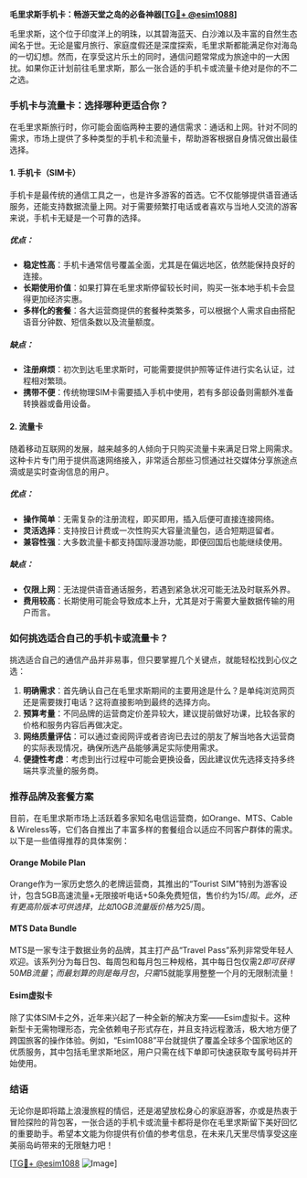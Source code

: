 **毛里求斯手机卡：畅游天堂之岛的必备神器[[TG💪+ @esim1088](https://t.me/s/esim1088)]**

毛里求斯，这个位于印度洋上的明珠，以其碧海蓝天、白沙滩以及丰富的自然生态闻名于世。无论是蜜月旅行、家庭度假还是深度探索，毛里求斯都能满足你对海岛的一切幻想。然而，在享受这片乐土的同时，通信问题常常成为旅途中的一大困扰。如果你正计划前往毛里求斯，那么一张合适的手机卡或流量卡绝对是你的不二之选。

### 手机卡与流量卡：选择哪种更适合你？

在毛里求斯旅行时，你可能会面临两种主要的通信需求：通话和上网。针对不同的需求，市场上提供了多种类型的手机卡和流量卡，帮助游客根据自身情况做出最佳选择。

#### **1. 手机卡（SIM卡）**
手机卡是最传统的通信工具之一，也是许多游客的首选。它不仅能够提供语音通话服务，还能支持数据流量上网。对于需要频繁打电话或者喜欢与当地人交流的游客来说，手机卡无疑是一个可靠的选择。

##### **优点：**
- **稳定性高**：手机卡通常信号覆盖全面，尤其是在偏远地区，依然能保持良好的连接。
- **长期使用价值**：如果打算在毛里求斯停留较长时间，购买一张本地手机卡会显得更加经济实惠。
- **多样化的套餐**：各大运营商提供的套餐种类繁多，可以根据个人需求自由搭配语音分钟数、短信条数以及流量额度。

##### **缺点：**
- **注册麻烦**：初次到达毛里求斯时，可能需要提供护照等证件进行实名认证，过程相对繁琐。
- **携带不便**：传统物理SIM卡需要插入手机中使用，若有多部设备则需额外准备转换器或备用设备。

#### **2. 流量卡**
随着移动互联网的发展，越来越多的人倾向于只购买流量卡来满足日常上网需求。这种卡片专门用于提供高速网络接入，非常适合那些习惯通过社交媒体分享旅途点滴或是实时查询信息的用户。

##### **优点：**
- **操作简单**：无需复杂的注册流程，即买即用，插入后便可直接连接网络。
- **灵活选择**：支持按日计费或一次性购买大容量流量包，适合短期逗留者。
- **兼容性强**：大多数流量卡都支持国际漫游功能，即便回国后也能继续使用。

##### **缺点：**
- **仅限上网**：无法提供语音通话服务，若遇到紧急状况可能无法及时联系外界。
- **费用较高**：长期使用可能会导致成本上升，尤其是对于需要大量数据传输的用户而言。

### 如何挑选适合自己的手机卡或流量卡？

挑选适合自己的通信产品并非易事，但只要掌握几个关键点，就能轻松找到心仪之选：

1. **明确需求**：首先确认自己在毛里求斯期间的主要用途是什么？是单纯浏览网页还是需要拨打电话？这将直接影响到最终的选择方向。
2. **预算考量**：不同品牌的运营商定价差异较大，建议提前做好功课，比较各家的价格和服务内容后再做决定。
3. **网络质量评估**：可以通过查阅网评或者咨询已去过的朋友了解当地各大运营商的实际表现情况，确保所选产品能够满足实际使用需求。
4. **便捷性考虑**：考虑到出行过程中可能会更换设备，因此建议优先选择支持多终端共享流量的服务商。

### 推荐品牌及套餐方案

目前，在毛里求斯市场上活跃着多家知名电信运营商，如Orange、MTS、Cable & Wireless等，它们各自推出了丰富多样的套餐组合以适应不同客户群体的需求。以下是一些值得推荐的具体案例：

#### **Orange Mobile Plan**
Orange作为一家历史悠久的老牌运营商，其推出的“Tourist SIM”特别为游客设计，包含5GB高速流量+无限接听电话+50条免费短信，售价约为$15/周。此外，还有更高阶版本可供选择，比如10GB流量版价格为$25/周。

#### **MTS Data Bundle**
MTS是一家专注于数据业务的品牌，其主打产品“Travel Pass”系列非常受年轻人欢迎。该系列分为每日包、每周包和每月包三种规格，其中每日包仅需$2即可获得50MB流量；而最划算的则是每月包，只需$15就能享用整整一个月的无限制流量！

#### **Esim虚拟卡**
除了实体SIM卡之外，近年来兴起了一种全新的解决方案——Esim虚拟卡。这种新型卡无需物理形态，完全依赖电子形式存在，并且支持远程激活，极大地方便了跨国旅客的操作体验。例如，“Esim1088”平台就提供了覆盖全球多个国家地区的优质服务，其中包括毛里求斯地区，用户只需在线下单即可快速获取专属号码并开始使用。

### 结语

无论你是即将踏上浪漫旅程的情侣，还是渴望放松身心的家庭游客，亦或是热衷于冒险探险的背包客，一张合适的手机卡或流量卡都将是你在毛里求斯留下美好回忆的重要助手。希望本文能为你提供有价值的参考信息，在未来几天里尽情享受这座美丽岛屿带来的无限魅力吧！

[[TG💪+ @esim1088](https://t.me/s/esim1088) ![Image](https://i.postimg.cc/4NQfJmqS/Snipaste-2025-05-13-00-14-12.png)]
